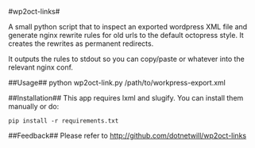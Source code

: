 #wp2oct-links#

A small python script that to inspect an exported wordpress XML file and generate nginx rewrite rules for old urls to the default octopress style.  It creates the rewrites as permanent redirects.

It outputs the rules to stdout so you can copy/paste or whatever into the relevant nginx conf.

##Usage##
    python wp2oct-link.py /path/to/workpress-export.xml

##Installation##
This app requires lxml and slugify.  You can install them manually or do:

    pip install -r requirements.txt

##Feedback##
Please refer to http://github.com/dotnetwill/wp2oct-links
